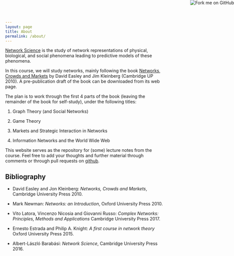 ```yaml
---
layout: page
title: About
permalink: /about/
---
```


  <a href="https://github.com/cs423/cs423.github.io"><img style="position: absolute; top: 0; right: 0; border: 0;" src="https://camo.githubusercontent.com/652c5b9acfaddf3a9c326fa6bde407b87f7be0f4/68747470733a2f2f73332e616d617a6f6e6177732e636f6d2f6769746875622f726962626f6e732f666f726b6d655f72696768745f6f72616e67655f6666373630302e706e67" alt="Fork me on GitHub" data-canonical-src="https://s3.amazonaws.com/github/ribbons/forkme_right_orange_ff7600.png"></a>
  
[Network Science](https://en.wikipedia.org/wiki/Network_science) is
the study of network representations of physical, biological, and
social phenomena leading to predictive models of these phenomena.

In this course, we will study networks, mainly following the book
[Networks, Crowds and Markets] by David Easley and Jim Kleinberg
(Cambridge UP 2010).  A pre-publication draft of the book can be
downloaded from its web page.

The plan is to work through the first 4 parts of the book
(leaving the remainder of the book for self-study), under the following titles:

1. Graph Theory (and Social Networks)

1. Game Theory

1. Markets and Strategic Interaction in Networks

1. Information Networks and the World Wide Web

This website serves as the repository for (some) lecture notes
from the course.  Feel free to add your thoughts
and further material through comments
or through pull requests on [github](https://github.com/cs423/cs423.github.io).

## Bibliography

* David Easley and Jon Kleinberg:
*Networks, Crowds and Markets*,
Cambridge University Press 2010.

* Mark Newman:
*Networks: an Introduction*,
Oxford University Press 2010.

* Vito Latora, Vincenzo Nicosia and Giovanni Russo:
*Complex Networks: Principles, Methods and Applications*
Cambridge University Press 2017.

* Ernesto Estrada and Philip A. Knight:
*A first course in network theory*
Oxford University Press 2015.

* Albert-László Barabási:
*Network Science*,
Cambridge University Press 2016.



[Networks, Crowds and Markets]: https://www.cs.cornell.edu/home/kleinber/networks-book/
